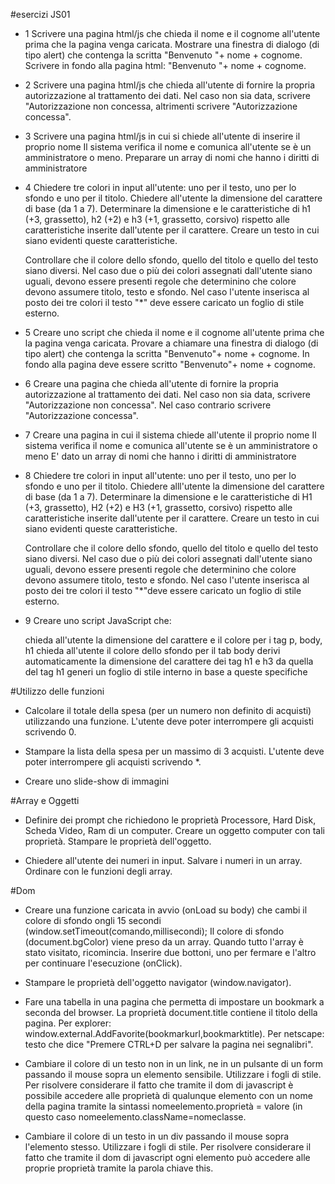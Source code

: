 #esercizi JS01    


* 1
   Scrivere una pagina html/js che chieda il nome e il cognome all'utente prima che la pagina venga caricata.
    Mostrare una finestra di dialogo (di tipo alert) che contenga la scritta "Benvenuto "+ nome + cognome.
    Scrivere in fondo alla pagina html: "Benvenuto "+ nome + cognome.

	

* 2
   Scrivere una pagina html/js che chieda all'utente di fornire la propria autorizzazione al trattamento dei dati.
    Nel caso non sia data, scrivere "Autorizzazione non concessa, altrimenti scrivere "Autorizzazione concessa".

	

* 3
   Scrivere una pagina html/js in cui si chiede all'utente di inserire il proprio nome
    Il sistema verifica il nome e comunica all'utente se è un amministratore o meno.
    Preparare un array di nomi che hanno i diritti di amministratore


* 4
   Chiedere tre colori in input all'utente: uno per il testo, uno per lo sfondo e uno per il titolo.
    Chiedere all'utente la dimensione del carattere di base (da 1 a 7).
    Determinare la dimensione e le caratteristiche di h1 (+3, grassetto), h2 (+2) e h3 (+1, grassetto, corsivo) rispetto alle caratteristiche inserite dall'utente per il carattere.
    Creare un testo in cui siano evidenti queste caratteristiche.

    Controllare che il colore dello sfondo, quello del titolo e quello del testo siano diversi.
    Nel caso due o più dei colori assegnati dall'utente siano uguali, devono essere presenti regole che determinino che colore devono assumere titolo, testo e sfondo.
    Nel caso l'utente inserisca al posto dei tre colori il testo "*" deve essere caricato un foglio di stile esterno.


* 5
    Creare uno script che chieda il nome e il cognome all'utente prima che la pagina venga caricata.
    Provare a chiamare una finestra di dialogo (di tipo alert) che contenga la scritta "Benvenuto"+ nome + cognome.
    In fondo alla pagina deve essere scritto "Benvenuto"+ nome + cognome.

  
* 6
    Creare una pagina che chieda all'utente di fornire la propria autorizzazione al trattamento dei dati.
    Nel caso non sia data, scrivere "Autorizzazione non concessa".
    Nel caso contrario scrivere "Autorizzazione concessa".

  
* 7
    Creare una pagina in cui il sistema chiede all'utente il proprio nome
    Il sistema verifica il nome e comunica all'utente se è un amministratore o meno
    E' dato un array di nomi che hanno i diritti di amministratore

  
* 8
    Chiedere tre colori in input all'utente: uno per il testo, uno per lo sfondo e uno per il titolo.
    Chiedere alll'utente la dimensione del carattere di base (da 1 a 7).
    Determinare la dimensione e le caratteristiche di H1 (+3, grassetto), H2 (+2) e H3 (+1, grassetto, corsivo) rispetto alle caratteristiche inserite dall'utente per il carattere.
    Creare un testo in cui siano evidenti queste caratteristiche.

    Controllare che il colore dello sfondo, quello del titolo e quello del testo siano diversi.
    Nel caso due o più dei colori assegnati dall'utente siano uguali, devono essere presenti regole che determinino che colore devono assumere titolo, testo e sfondo.
    Nel caso l'utente inserisca al posto dei tre colori il testo "*"deve essere caricato un foglio di stile esterno.


* 9 
    Creare uno script JavaScript che:

    chieda all'utente la dimensione del carattere e il colore per i tag p, body, h1
    chieda all'utente il colore dello sfondo per il tab body
    derivi automaticamente la dimensione del carattere dei tag h1 e h3 da quella del tag h1
    generi un foglio di stile interno in base a queste specifiche

  

#Utilizzo delle funzioni

*   Calcolare il totale della spesa (per un numero non definito di acquisti) utilizzando una funzione.
    L'utente deve poter interrompere gli acquisti scrivendo 0.

  

*   Stampare la lista della spesa per un massimo di 3 acquisti.
    L'utente deve poter interrompere gli acquisti scrivendo *.

  

*   Creare uno slide-show di immagini

  

#Array e Oggetti

*    Definire dei prompt che richiedono le proprietà Processore, Hard Disk, Scheda Video, Ram di un computer.
    Creare un oggetto computer con tali proprietà.
    Stampare le proprietà dell'oggetto.

  

*    Chiedere all'utente dei numeri in input.
    Salvare i numeri in un array.
    Ordinare con le funzioni degli array.

#Dom

  

*    Creare una funzione caricata in avvio (onLoad su body) che cambi il colore di sfondo ongli 15 secondi (window.setTimeout(comando,millisecondi);
    Il colore di sfondo (document.bgColor) viene preso da un array.
    Quando tutto l'array è stato visitato, ricomincia.
    Inserire due bottoni, uno per fermare e l'altro per continuare l'esecuzione (onClick).

  

*    Stampare le proprietà dell'oggetto navigator (window.navigator).

  

*    Fare una tabella in una pagina che permetta di impostare un bookmark a seconda del browser.
    La proprietà document.title contiene il titolo della pagina.
    Per explorer: window.external.AddFavorite(bookmarkurl,bookmarktitle).
    Per netscape: testo che dice "Premere CTRL+D per salvare la pagina nei segnalibri".

  

*    Cambiare il colore di un testo non in un link, ne in un pulsante di un form passando il mouse sopra un elemento sensibile.
    Utilizzare i fogli di stile.
    Per risolvere considerare il fatto che tramite il dom di javascript è possibile accedere alle proprietà di qualunque elemento con un nome della pagina tramite la sintassi nomeelemento.proprietà = valore (in questo caso nomeelemento.className=nomeclasse.

  

*    Cambiare il colore di un testo in un div passando il mouse sopra l'elemento stesso.
    Utilizzare i fogli di stile.
    Per risolvere considerare il fatto che tramite il dom di javascript ogni elemento può accedere alle proprie proprietà tramite la parola chiave this.
